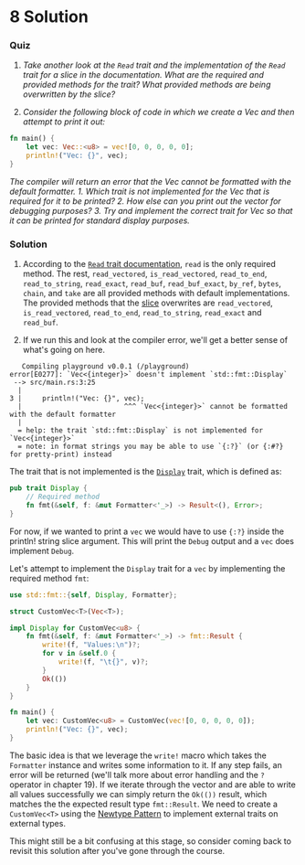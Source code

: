 # 8 Solution

### Quiz
1. *Take another look at the `Read` trait and the implementation of the `Read` trait for a slice in the documentation. What are the required and provided methods for the trait? What provided methods are being overwritten by the slice?*

2. *Consider the following block of code in which we create a Vec and then attempt to print it out:*
```rust
fn main() {
    let vec: Vec::<u8> = vec![0, 0, 0, 0, 0];
    println!("Vec: {}", vec);
}
```
*The compiler will return an error that the Vec cannot be formatted with the default formatter.*
*1. Which trait is not implemented for the Vec that is required for it to be printed?*
*2. How else can you print out the vector for debugging purposes?*
*3. Try and implement the correct trait for Vec so that it can be printed for standard display purposes.*

### Solution
1. According to the [`Read` trait documentation](https://doc.rust-lang.org/std/io/trait.Read.html), `read` is the only required method. The rest, `read_vectored`, `is_read_vectored`, `read_to_end`, `read_to_string`, `read_exact`, `read_buf`, `read_buf_exact`, `by_ref`, `bytes`, `chain`, and `take` are all provided methods with default implementations. The provided methods that the [slice](https://doc.rust-lang.org/src/std/io/impls.rs.html#233-323) overwrites are `read_vectored`, `is_read_vectored`, `read_to_end`, `read_to_string`, `read_exact` and `read_buf`. 

2. If we run this and look at the compiler error, we'll get a better sense of what's going on here.
```console
   Compiling playground v0.0.1 (/playground)
error[E0277]: `Vec<{integer}>` doesn't implement `std::fmt::Display`
 --> src/main.rs:3:25
  |
3 |     println!("Vec: {}", vec);
  |                         ^^^ `Vec<{integer}>` cannot be formatted with the default formatter
  |
  = help: the trait `std::fmt::Display` is not implemented for `Vec<{integer}>`
  = note: in format strings you may be able to use `{:?}` (or {:#?} for pretty-print) instead
```

The trait that is not implemented is the [`Display`](https://doc.rust-lang.org/std/fmt/trait.Display.html) trait, which is defined as:

```rust
pub trait Display {
    // Required method
    fn fmt(&self, f: &mut Formatter<'_>) -> Result<(), Error>;
}
```

For now, if we wanted to print a `vec` we would have to use `{:?}` inside the println! string slice argument. This will print the `Debug` output and a `vec` does implement `Debug`. 

Let's attempt to implement the `Display` trait for a `vec` by implementing the required method `fmt`:
```rust
use std::fmt::{self, Display, Formatter};

struct CustomVec<T>(Vec<T>);

impl Display for CustomVec<u8> {
    fn fmt(&self, f: &mut Formatter<'_>) -> fmt::Result {
        write!(f, "Values:\n")?;
        for v in &self.0 {
            write!(f, "\t{}", v)?;
        }
        Ok(())
    }
}

fn main() {
    let vec: CustomVec<u8> = CustomVec(vec![0, 0, 0, 0, 0]);
    println!("Vec: {}", vec);
}
```

The basic idea is that we leverage the `write!` macro which takes the `Formatter` instance and writes some information to it. If any step fails, an error will be returned (we'll talk more about error handling and the `?` operator in chapter 19). If we iterate through the vector and are able to write all values successfully we can simply return the `Ok(())` result, which matches the the expected result type `fmt::Result`. We need to create a `CustomVec<T>` using the [Newtype Pattern](https://doc.rust-lang.org/book/ch19-03-advanced-traits.html#using-the-newtype-pattern-to-implement-external-traits-on-external-types) to implement external traits on external types.

This might still be a bit confusing at this stage, so consider coming back to revisit this solution after you've gone through the course.